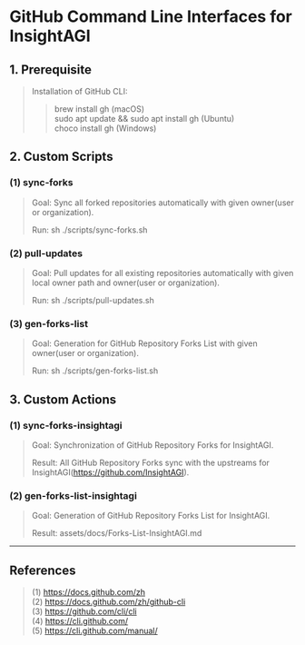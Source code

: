 # GitHub Command Line Interfaces for InsightAGI

## 1. Prerequisite

> Installation of GitHub CLI: 
>> brew install gh (macOS)<br>
>> sudo apt update && sudo apt install gh (Ubuntu)<br>
>> choco install gh (Windows)<br>

## 2. Custom Scripts

### (1) sync-forks

> Goal: Sync all forked repositories automatically with given owner(user or organization).
> 
> Run: sh ./scripts/sync-forks.sh

### (2) pull-updates

> Goal: Pull updates for all existing repositories automatically with given local owner path and owner(user or organization).
> 
> Run: sh ./scripts/pull-updates.sh

### (3) gen-forks-list

> Goal: Generation for GitHub Repository Forks List with given owner(user or organization).
>
> Run: sh ./scripts/gen-forks-list.sh

## 3. Custom Actions

### (1) sync-forks-insightagi

> Goal: Synchronization of GitHub Repository Forks for InsightAGI.
>
> Result: All GitHub Repository Forks sync with the upstreams for InsightAGI(https://github.com/InsightAGI).

### (2) gen-forks-list-insightagi

> Goal: Generation of GitHub Repository Forks List for InsightAGI.
> 
> Result: assets/docs/Forks-List-InsightAGI.md

---

## References

> (1) https://docs.github.com/zh<br>
> (2) https://docs.github.com/zh/github-cli<br>
> (3) https://github.com/cli/cli<br>
> (4) https://cli.github.com/<br>
> (5) https://cli.github.com/manual/<br>
